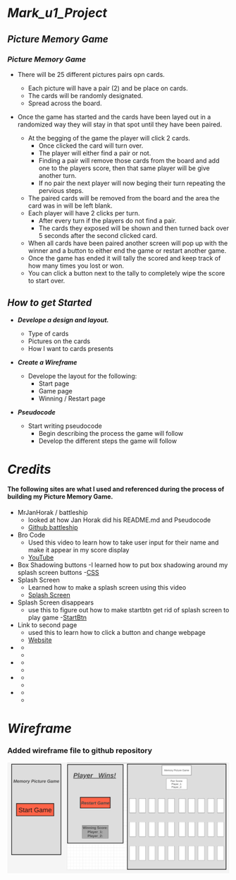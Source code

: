 # ***Mark_u1_Project***

## ***Picture Memory Game***

###  ***Picture Memory Game***

- There will be 25 different pictures pairs opn cards.
    - Each picture will have a pair (2) and be place on cards. 
    - The cards will be randomly designated.
    - Spread across the board.

- Once the game has started and the cards have been layed out in a randomized way they will stay in that spot until they have been paired.
    - At the begging of the game the player will click 2 cards.
        - Once clicked the card will turn over.
        - The player will either find a pair or not.
        - Finding a pair will remove those cards from the board and add one to the players score, then that same player will be give another turn.
        - If no pair the next player will now beging their turn repeating the pervious steps. 
    - The paired cards will be removed from the board and the area the card was in will be left blank.
    - Each player will have 2 clicks per turn.
        - After every turn if the players do not find a pair.
        - The cards they exposed will be shown and then turned back over 5 seconds after the second clicked card.
    - When all cards have been paired another screen will pop up with the winner and a button to either end the game or restart another game. 
    - Once the game has ended it will tally the scored and keep track of how many times you lost or won.
    - You can click a button next to the tally to completely wipe the score to start over.

## ***How to get Started***

- ***Develope a design and layout.***
    - Type of cards
    - Pictures on the cards
    - How I want to cards presents

- ***Create a Wireframe***
    - Develope the layout for the following:
        - Start page
        - Game page
        - Winning / Restart page

- ***Pseudocode***
    - Start writing pseudocode
        - Begin describing the process the game will follow
        - Develop the different steps the game will follow 


# ***Credits***
#### The following sites are what I used and referenced during the process of building my Picture Memory Game.
- MrJanHorak / battleship
    - looked at how Jan Horak did his README.md and Pseudocode
    - [Github battleship](https://github.com/MrJanHorak/battleship/blob/main/pseudocode.md)
- Bro Code
    - Used this video to learn how to take user input for their name and make it appear in my score display
    - [YouTube](https://www.youtube.com/watch?v=JeXqaKeJSRI)
- Box Shadowing buttons
    -I learned how to put box shadowing around my splash screen buttons
    -[CSS](https://developer.mozilla.org/en-US/docs/Web/CSS/box-shadow)
- Splash Screen
    - Learned how to make a splash screen using this video
    - [Splash Screen](https://www.youtube.com/watch?v=MOlaldp1Fv4&t=219s)
- Splash Screen disappears
    - use this to figure out how to make startbtn get rid of splash screen to play game
    -[StartBtn](https://www.w3schools.com/howto/howto_css_login_form.asp)
- Link to second page
    - used this to learn how to click a button and change webpage
    - [Website](https://www.altcademy.com/blog/how-to-link-a-button-to-another-page-in-html/)
- 
    - 
    - 
- 
    - 
    - 
- 
    - 
    - 
- 
    - 
    - 


# ***Wireframe***
### Added wireframe file to github repository
![alt text](image.png)


